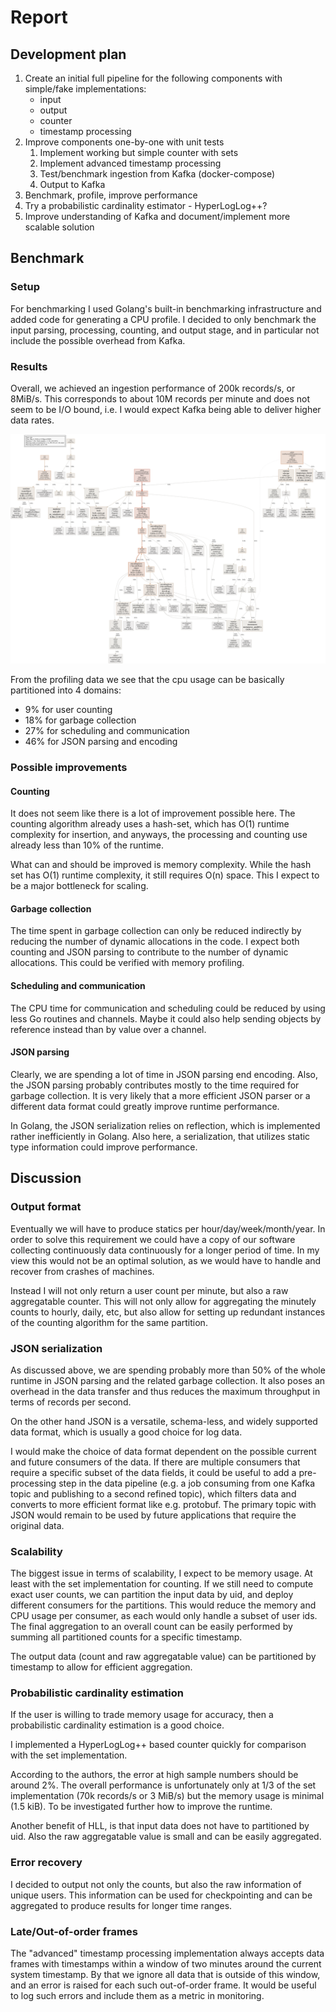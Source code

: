 # Report

## Development plan

1) Create an initial full pipeline for the following components with simple/fake implementations:
    - input
    - output
    - counter
    - timestamp processing
2) Improve components one-by-one with unit tests
    1) Implement working but simple counter with sets
    2) Implement advanced timestamp processing
    3) Test/benchmark ingestion from Kafka (docker-compose)
    4) Output to Kafka
3) Benchmark, profile, improve performance
4) Try a probabilistic cardinality estimator - HyperLogLog++?   
5) Improve understanding of Kafka and document/implement more scalable solution


## Benchmark

### Setup

For benchmarking I used Golang's built-in benchmarking infrastructure and added code for generating
a CPU profile. I decided to only benchmark the input parsing, processing, counting, and output stage,
and in particular not include the possible overhead from Kafka.

### Results

Overall, we achieved an ingestion performance of 200k records/s, or 8MiB/s. This corresponds to about 10M records
per minute and does not seem to be I/O bound, i.e. I would expect Kafka being able to deliver higher data rates.

![ggprof graph](./profile.svg)

From the profiling data we see that the cpu usage can be basically partitioned into 4 domains:

* 9% for user counting
* 18% for garbage collection
* 27% for scheduling and communication
* 46% for JSON parsing and encoding

### Possible improvements

#### Counting
It does not seem like there is a lot of improvement possible here. The counting algorithm already
uses a hash-set, which has O(1) runtime complexity for insertion, and anyways, the processing and
counting use already less than 10% of the runtime.

What can and should be improved is memory complexity. While the hash set has O(1) runtime
complexity, it still requires O(n) space. This I expect to be a major bottleneck for scaling.

#### Garbage collection
The time spent in garbage collection can only be reduced indirectly by reducing the number of
dynamic allocations in the code. I expect both counting and JSON parsing to contribute to the
number of dynamic allocations. This could be verified with memory profiling.

#### Scheduling and communication
The CPU time for communication and scheduling could be reduced by using less Go routines and channels.
Maybe it could also help sending objects by reference instead than by value over a channel.

#### JSON parsing
Clearly, we are spending a lot of time in JSON parsing end encoding. Also, the JSON parsing
probably contributes mostly to the time required for garbage collection. It is very likely that
a more efficient JSON parser or a different data format could greatly improve runtime performance.

In Golang, the JSON serialization relies on reflection, which is implemented rather inefficiently
in Golang. Also here, a serialization, that utilizes static type information could improve
performance.


## Discussion

### Output format
Eventually we will have to produce statics per hour/day/week/month/year.
In order to solve this requirement we could have a copy of our software collecting continuously data continuously for a
longer period of time. In my view this would not be an optimal solution, as we would have to handle and recover from crashes
of machines.

Instead I will not only return a user count per minute, but also a raw aggregatable counter. This will not only allow
for aggregating the minutely counts to hourly, daily, etc, but also allow for setting up redundant instances of the
counting algorithm for the same partition. 

### JSON serialization
As discussed above, we are spending probably more than 50% of the whole runtime in JSON parsing and the related garbage
collection. It also poses an overhead in the data transfer and thus reduces the maximum throughput in terms of
records per second.

On the other hand JSON is a versatile, schema-less, and widely supported data format, which is usually a good choice
for log data.

I would make the choice of data format dependent on the possible current and future consumers of the data.
If there are multiple consumers that require a specific subset of the data fields, it could be
useful to add a pre-processing step in the data pipeline (e.g. a job consuming from one Kafka topic
and publishing to a second refined topic), which filters data and converts to more efficient format like
e.g. protobuf. The primary topic with JSON would remain to be used by future applications that
require the original data.

### Scalability
The biggest issue in terms of scalability, I expect to be memory usage. At least with the set
implementation for counting. If we still need to compute exact user counts, we can partition
the input data by uid, and deploy different consumers for the partitions. This would reduce the
memory and CPU usage per consumer, as each would only handle a subset of user ids. The final aggregation
to an overall count can be easily performed by summing all partitioned counts for a specific timestamp.

The output data (count and raw aggregatable value) can be partitioned by timestamp to allow
for efficient aggregation.

### Probabilistic cardinality estimation
 If the user is willing to trade memory usage for accuracy,
then a probabilistic cardinality estimation is a good choice.

I implemented a HyperLogLog++ based counter quickly for comparison with the set implementation.

According to the authors, the error at high sample numbers should be around 2%. The overall performance is unfortunately only
at 1/3 of the set implementation (70k records/s or 3 MiB/s) but the memory usage is minimal (1.5 kiB). To be investigated
further how to improve the runtime.

Another benefit of HLL, is that input data does not have to partitioned by uid. Also the raw aggregatable value is small
and can be easily aggregated.

### Error recovery
I decided to output not only the counts, but also the raw information of unique users. This
information can be used for checkpointing and can be aggregated to produce results for longer
time ranges.

### Late/Out-of-order frames
The "advanced" timestamp processing implementation always accepts data frames with timestamps
within a window of two minutes around the current system timestamp. By that we ignore all data
that is outside of this window, and an error is raised for each such out-of-order frame.
It would be useful to log such errors and include them as a metric in monitoring.
 